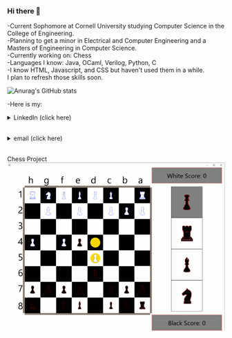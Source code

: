 ### Hi there 👋

-Current Sophomore at Cornell University studying Computer Science in the College of Engineering.<br/>
-Planning to get a minor in Electrical and Computer Engineering and a Masters of Engineering in Computer Science.<br/>
-Currently working on: Chess<br/>
-Languages I know: Java, OCaml, Verilog, Python, C<br/>
-I know HTML, Javascript, and CSS but haven't used them in a while.<br/>
I plan to refresh those skills soon.<br/>

![Anurag's GitHub stats](https://github-readme-stats.vercel.app/api?username=MitchellGray100&show_icons=true&theme=dracula)<br/>

-Here is my: <details><summary>LinkedIn (click here)</summary><p> https://www.linkedin.com/in/mitchellegray/ </p></details><br/>
<details><summary>email (click here)</summary><p> meg346@cornell.edu</p> </details>

 <br/>
 
Chess Project <br/>
 ![Chess Project](https://raw.githubusercontent.com/MitchellGray100/Chess/main/readMeImages/ChessGIFSmall.gif)
 


